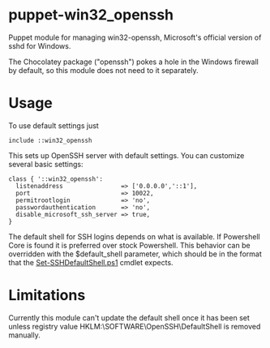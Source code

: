 # puppet-win32_openssh

Puppet module for managing win32-openssh, Microsoft's official version of sshd
for Windows.

The Chocolatey package ("openssh") pokes a hole in the Windows firewall by
default, so this module does not need to it separately.

# Usage

To use default settings just

    include ::win32_openssh

This sets up OpenSSH server with default settings. You can customize several
basic settings:

    class { '::win32_openssh':
      listenaddress                => ['0.0.0.0','::1'],
      port                         => 10022,
      permitrootlogin              => 'no',
      passwordauthentication       => 'no',
      disable_microsoft_ssh_server => true,
    }

The default shell for SSH logins depends on what is available. If Powershell
Core is found it is preferred over stock Powershell. This behavior can be
overridden with the $default_shell parameter, which should be in the format
that the
[Set-SSHDefaultShell.ps1](https://github.com/DarwinJS/ChocoPackages/blob/master/openssh/tools/Set-SSHDefaultShell.ps1)
cmdlet expects.

# Limitations

Currently this module can't update the default shell once it has been set unless
registry value HKLM:\SOFTWARE\OpenSSH\DefaultShell is removed manually.

